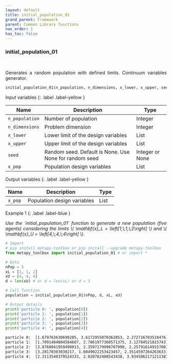 ```yaml
---
layout: default
title: initial_population_01
grand_parent: Framework
parent: Common Library functions
nav_order: 1
has_toc: false
---
```


<!--Don't delete ths script-->
<script src = "https://polyfill.io/v3/polyfill.min.js?features=es6"></script>
<script id = "MathJax-script" async src="https://cdn.jsdelivr.net/npm/mathjax@3/es5/tex-mml-chtml.js"></script>
<!--Don't delete ths script-->

<h3>initial_population_01</h3>

<br>

<p align = "justify">
    Generates a random population with defined limits. Continuum variables generator.
</p>

```python
initial_population_01(n_population, n_dimensions, x_lower, x_upper, seed=None)
```

Input variables
{: .label .label-yellow }

<table style = "width:100%">
    <thead>
      <tr>
        <th>Name</th>
        <th>Description</th>
        <th>Type</th>
      </tr>
    </thead>
    <tr>
        <td><code>n_population</code></td>
        <td>Number of population</td>
        <td>Integer</td>
    </tr>
    <tr>
        <td><code>n_dimensions</code></td>
        <td>Problem dimension</td>
        <td>Integer</td>
    </tr>
    <tr>
        <td><code>x_lower</code></td>
        <td>Lower limit of the design variables</td>
        <td>List</td>
    </tr>
    <tr>
        <td><code>x_upper</code></td>
        <td>Upper limit of the design variables</td>
        <td>List</td>
    </tr>
    <tr>
        <td><code>seed</code></td>
        <td>Random seed. Default is None. Use None for random seed</td>
        <td>Integer or None</td>
    </tr>
    <tr>
        <td><code>x_pop</code></td>
        <td>Population design variables</td>
        <td>List</td>
    </tr>
</table>

Output variables
{: .label .label-yellow }

<table style = "width:100%">
    <thead>
      <tr>
        <th>Name</th>
        <th>Description</th>
        <th>Type</th>
      </tr>
    </thead>
    <tr>
        <td><code>x_pop</code></td>
        <td>Population design variables</td>
        <td>List</td>
    </tr>
</table>

Example 1
{: .label .label-blue }

<p align = "justify">
    <i>
        Use the `initial_population_01` function to generate a new population (five agents) considering the limits \( \mathbf{x}_L = \left[1,\;1,\;2\right] \) and \( \mathbf{x}_U = \left[4,\;4,\;4\right] \).
    </i>
</p>

```python
# Import
# pip install metapy-toolbox or pip install --upgrade metapy-toolbox
from metapy_toolbox import initial_population_01 # or import *

# Data
nPop = 5
xL = [1, 1, 2]
xU = [4, 4, 4]
d = len(xU) # or d = len(xL) or d = 3

# Call function
population = initial_population_01(nPop, d, xL, xU)

# Output details
print('particle 0: ', population[0])
print('particle 1: ', population[1])
print('particle 2: ', population[2])
print('particle 3: ', population[3])
print('particle 4: ', population[4])
```

```bash
particle 0:  [1.679763630698285, 3.6172955870362853, 2.272716703518476]
particle 1:  [1.7091404804584607, 2.7861977360571375, 3.12784521815743]
particle 2:  [3.8768041959498913, 2.3597179996707998, 2.257916149157081]
particle 3:  [3.28170303030217, 1.6049022253423457, 2.3514597264263633]
particle 4:  [2.3113540379524333, 2.020782408543438, 3.9345062171211387]
```

